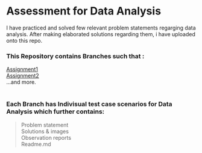 # Assessment for Data Analysis <br />
I have practiced and solved few relevant problem statements regarging data analysis. After making elaborated solutions regarding them, i have uploaded onto this repo. <br />
### This Repository contains Branches such that : <br />
[Assignment1](https://github.com/anindyadas2001/assessment_data_analysis/tree/Assignment1) <br />
[Assignment2](https://github.com/anindyadas2001/assessment_data_analysis/tree/Assignment2) <br />
...and more. <br />
<br />
### Each Branch has Indivisual test case scenarios for Data Analysis which further contains: <br />
> Problem statement <br />
> Solutions & images <br />
> Observation reports <br />
> Readme.md <br />
